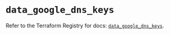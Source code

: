 # `data_google_dns_keys`

Refer to the Terraform Registry for docs: [`data_google_dns_keys`](https://registry.terraform.io/providers/hashicorp/google/6.32.0/docs/data-sources/dns_keys).
